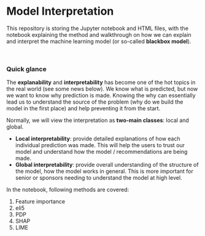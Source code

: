 # Model Interpretation

This repository is storing the Jupyter notebook and HTML files, with the notebook explaining the method and walkthrough on how we can explain and interpret the machine learning model (or so-called **blackbox model**).

<br>

### Quick glance

The __explanability__ and __interpretability__ has become one of the hot topics in the real world (see some news below). We know what is predicted, but now we want to know why prediction is made. Knowing the why can essentially lead us to understand the source of the problem (why do we build the model in the first place) and help preventing it from the start.

Normally, we will view the interpretation as __two-main classes__: local and global.
- __Local interpretability__: provide detailed explanations of how each individual prediction was made. This will help the users to trust our model and understand how the model / recommendations are being made.
- __Global interpretability__: provide overall understanding of the structure of the model, how the model works in general. This is more important for senior or sponsors needing to understand the model at high level.

In the notebook, following methods are covered:
1. Feature importance
2. eli5
3. PDP
4. SHAP
5. LIME

